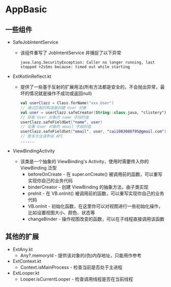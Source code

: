 # AppBasic

## 一些组件

- SafeJobIntentService
    - 该组件重写了 JobIntentService 并捕捉了以下异常

      ```log
      java.lang.SecurityException: Caller no longer running, last stopped +2s5ms because: timed out while starting
      ```

- ExtKotlinReflect.kt
    - 提供了一些基于反射的扩展用法(所有方法都是安全的，不会抛出异常，最坏的情况就是操作不成功或返回null)

      ```kotlin
      val userClazz = Class.forName("xxx.User")
      // 通过匹配的构造器创建 User 对象
      val user = userClazz.safeCreator(String::class.java, "clistery")
      // 获取 User 对象的 name 字段的值
      userClazz.safeFieldGet("name", user)
      // 设置 User 对象的 email 字段的值
      userClazz.safeFieldSet("email", user, "cai1083088795@gmail.com")
      // 更多方法请参阅 API
      ......
      ```

- ViewBindingActivity
    - 该类是一个抽象的 ViewBinding's Activity，使用时需要传入你的 ViewBinding 泛型
        - beforeOnCreate - 在 super.onCreate() 被调用前的函数，可以重写实现你自己的业务代码
        - binderCreator - 创建 ViewBinding 的抽象方法，由子类实现
        - preInit - 在 VB.onInit() 被调用前的函数，可以重写实现你自己的业务代码
        - VB.onInit - 初始化函数，在这里你可以对视图进行一些初始化操作，比如设置视图大小、颜色、状态等
        - changeBinder - 操作视图改变的函数，可以在子线程直接调用该函数

## 其他的扩展

- ExtAny.kt
    - Any?.memoryId - 提供该对象的(伪)内存地址，只能用作参考
- ExtContext.kt
    - Context.isMainProcess - 检查当前是否处于主进程
- ExtLooper.kt
    - Looper.isCurrentLooper - 检查调用线程是否在当前线程

